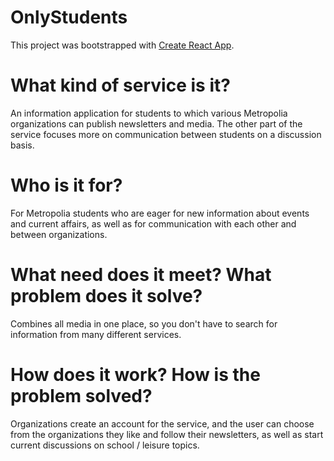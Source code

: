 # OnlyStudents

This project was bootstrapped with [Create React App](https://github.com/facebook/create-react-app).

# What kind of service is it?

An information application for students to which various Metropolia organizations can publish newsletters and media. The other part of the service focuses more on communication between students on a discussion basis.

# Who is it for?

For Metropolia students who are eager for new information about events and current affairs, as well as for communication with each other and between organizations.

# What need does it meet? What problem does it solve?

Combines all media in one place, so you don't have to search for information from many different services.

# How does it work? How is the problem solved?

Organizations create an account for the service, and the user can choose from the organizations they like and follow their newsletters, as well as start current discussions on school / leisure topics.
